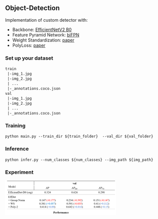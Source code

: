 ## Object-Detection

Implementation of custom detector with:
- Backbone: [EfficientNetV2 B0](https://arxiv.org/abs/2104.00298)
- Feature Pyramid Network: [biFPN](https://arxiv.org/abs/1911.09070)
- Weight Standardization: [paper](https://arxiv.org/abs/1903.10520)
- PolyLoss: [paper](https://arxiv.org/abs/2204.12511)

### Set up your dataset
```
train
 |-img_1.jpg
 |-img_2.jpg
 | ...
 |-_annotations.coco.json
val
 |-img_1.jpg
 |-img_2.jpg
 | ...
 |-_annotations.coco.json
```
### Training

```
python main.py --train_dir ${train_folder}  --val_dir ${val_folder}
```

### Inference

```
python infer.py --num_classes ${num_classes} --img_path ${img_path}
```

### Experiment

<img src="https://github.com/bdghuy/Object-Detection/blob/main/img.PNG" width="359" height="113">

